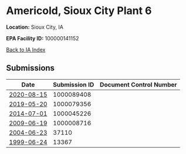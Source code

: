# Americold, Sioux City Plant 6

**Location:** Sioux City, IA

**EPA Facility ID:** 100000141152

[Back to IA Index](../../index.md)

## Submissions

| Date | Submission ID | Document Control Number |
|------|--------------|-------------------------|
| [2020-08-15](submissions/1000089408.md) | 1000089408 |  |
| [2019-05-20](submissions/1000079356.md) | 1000079356 |  |
| [2014-07-01](submissions/1000045226.md) | 1000045226 |  |
| [2009-06-19](submissions/1000008716.md) | 1000008716 |  |
| [2004-06-23](submissions/37110.md) | 37110 |  |
| [1999-06-24](submissions/13367.md) | 13367 |  |

